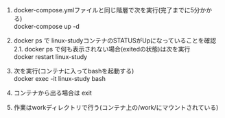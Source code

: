 1. docker-compose.ymlファイルと同じ階層で次を実行(完了までに5分かかる)<br>
docker-compose up -d 

2. docker ps で linux-studyコンテナのSTATUSがUpになっていることを確認<br>
2.1. docker ps で何も表示されない場合(exitedの状態)は次を実行<br>
docker restart linux-study

3. 次を実行(コンテナに入ってbashを起動する)<br>
docker exec -it linux-study bash

4. コンテナから出る場合は exit

5. 作業はworkディレクトリで行う(コンテナ上の/work/にマウントされている)
